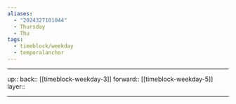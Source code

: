 ```yaml
---
aliases:
  - "2024327101044"
  - Thursday
  - Thu
tags:
  - timeblock/weekday
  - temporalanchor
---
```




***

up:: 
back:: [[timeblock-weekday-3]]
forward:: [[timeblock-weekday-5]]
layer:: 

***
